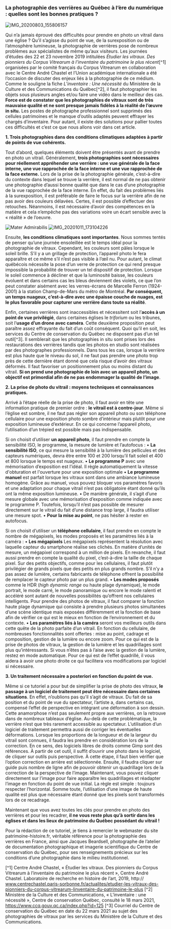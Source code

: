 ### La photographie des verrières au Québec à l’ère du numérique : quelles sont les bonnes pratiques ? ###

![IMG_20200803_155806157](https://i.imgur.com/WqKEd2M.jpg)


 Qui n’a jamais éprouvé des difficultés pour prendre en photo un vitrail dans une église ? Qu’il s’agisse du point de vue, de la surexposition ou de l’atmosphère lumineuse, la photographie de verrières pose de nombreux problèmes aux spécialistes de même qu’aux visiteurs. Les journées d’études des 22 et 23 novembre 2019 intitulées _Étudier les vitraux. Des pionniers du Corpus Vitrearum à l’inventaire du patrimoine le plus récent_[^1] organisées par le comité français du Corpus Vitrearum en collaboration avec le Centre André Chastel et l’Union académique internationale a été l’occasion de discuter des enjeux liés à la photographie de ce médium. Comme le souligne la fiche _L’inventaire : Une nécessité_ du Ministère de la Culture et des Communications du Québec[^2], il faut photographier les objets sous plusieurs angles et/ou faire une vidéo dans le meilleur des cas. **Force est de constater que les photographies de vitraux sont de très mauvaise qualité et ne sont presque jamais fidèles à la réalité de l’œuvre in situ.** Les postes de photographe professionnel sont supprimés des cellules patrimoines et le manque d’outils adaptés peuvent effrayer les chargés d’inventaire. Pour autant, il existe des solutions pour pallier toutes ces difficultés et c’est ce que nous allons voir dans cet article.

**1.  Trois photographies dans des conditions climatiques adaptées à partir de points de vue cohérents.**

  Tout d’abord, quelques éléments doivent être présentés avant de prendre en photo un vitrail. Généralement, **trois photographies sont nécessaires pour réellement appréhender une verrière : une vue générale de la face interne, une vue rapprochée de la face interne et une vue rapprochée de la face externe.** Lors de la prise de la photographie générale, c’est-à-dire du contexte dans lequel se trouve la verrière, il est normal de ne pas obtenir une photographie d’aussi bonne qualité que dans le cas d’une photographie de la vue rapprochée de la face interne. En effet, du fait des problèmes liés à la surexposition, il est préférable de faire le focus sur la verrière afin de ne pas avoir des couleurs délavées. Certes, il est possible d’effectuer des retouches. Néanmoins, il est nécessaire d’avoir des compétences en la matière et cela n’empêche pas des variations voire un écart sensible avec la « réalité » de l’oeuvre.
  
  ![Mater Admirabilis](https://i.imgur.com/OrlX6y7.jpg)
![IMG_20201011_173104226](https://i.imgur.com/iQr7RYg.jpg)

  
  Ensuite, **les conditions climatiques sont importantes**. Nous sommes tentés de penser qu’une journée ensoleillée est le temps idéal pour la photographie de vitraux. Cependant, les couleurs sont pâles lorsque le soleil brille. S’il y a un grillage de protection, l’appareil photo le fera apparaître et ce même s’il n’est pas visible à l’œil nu. Pour autant, le climat québécois nécessite la pose d’un verre de protection ce qui rend presque impossible la probabilité de trouver un tel dispositif de protection.  Lorsque le soleil commence à décliner et que la luminosité baisse, les couleurs évoluent et dans certains cas les bleus deviennent des violets, ce que l’on peut constater aisément avec les verres-écrans de Marcelle Ferron (1924-2001) à la station Champ-de-Mars du métro de Montréal. **Par conséquent, un temps nuageux, c’est-à-dire avec une épaisse couche de nuages, est le plus favorable pour capturer une verrière dans toute sa réalité**. 
  
  Enfin, certaines verrières sont inaccessibles et nécessitent soit l’**accès à un point de vue privilégié**, dans certaines églises le _triforium_ ou les tribunes, soit l’**usage d’un drone avec caméra**. Cette deuxième proposition peut paraître assez effrayante du fait d’un coût conséquent. Quoi qu’il en soit, les services du Centre de conservation du Québec ne disposent pas d’un tel outil[^3]. Il semblerait que les photographies in situ sont prises lors des restaurations des verrières tandis que les photos en studio sont réalisées par des photographes professionnels. Dans tous les cas, lorsque la verrière est plus haute que le niveau du sol, il ne faut pas prendre une photo trop près de cette dernière étant donné que cela risque d’avoir des vitraux déformés. Il faut favoriser un positionnement plus ou moins distant du vitrail. **Si on prend une photographie de loin avec un appareil photo, un objectif est primordial afin de ne pas endommager la qualité de l’image**. 

**2.  La prise de photo du vitrail : moyens techniques et connaissances pratiques.**

Arrivé à l’étape réelle de la prise de photo, il faut avoir en tête une information pratique de premier ordre :  **le vitrail est à contre-jour**. Même si l’église est sombre, il ne faut pas régler son appareil photo ou son téléphone cellulaire pour une exposition photo sombre d’intérieur mais plutôt pour une exposition lumineuse d’extérieur. En ce qui concerne l’appareil photo, l’utilisation d’un trépied est possible mais pas indispensable. 

Si on choisit d’utiliser **un appareil photo**, il faut prendre en compte la sensibilité ISO, le programme, la mesure de lumière et l’autofocus :
•  **La sensibilité ISO**, ce qui mesure la sensibilité à la lumière des pellicules et des capteurs numériques, devra être entre 100 et 200 lorsqu’il fait soleil et 400 et 800 lorsque le temps est nuageux. 
•  **Le programme P** avec une mémorisation d’exposition est l’idéal. Il règle automatiquement la vitesse d'obturation et l'ouverture pour une exposition optimale
•  **Le programme manuel** est parfait lorsque les vitraux sont dans une ambiance lumineuse homogène. Grâce au manuel, vous pouvez bloquer vos paramètres favoris et une adaptation pour chaque vitrail n’est pas obligatoire étant donné qu’ils ont la même exposition lumineuse.
•  De manière générale, il s’agit d’une mesure globale avec une mémorisation d’exposition comme indiquée avec le programme P. Toutefois, lorsqu’il n’est pas possible de mesurer directement sur le vitrail du fait d’une distance trop large, il faudra utiliser une mesure spot.
•  **Pour la mise au point**, ne pas hésiter à rester en autofocus. 

Si on choisit d’utiliser un **téléphone cellulaire**, il faut prendre en compte le nombre de mégapixels, les modes proposés et les paramètres liés à la caméra :
• **Les mégapixels** Les mégapixels représentent la résolution avec laquelle capteur du smartphone réalise ses clichés. En matière d’unités de mesure, un mégapixel correspond à un million de pixels. En revanche, il faut aussi prendre en compte la qualité du pixel, c’est-à-dire la taille de chaque pixel. Sur des petits objectifs, comme pour les cellulaires, il faut plutôt privilégier de grands pixels que des petits en plus grands nombre. S’il n’y a pas assez de lumière, certains fabricants de téléphone offrent la possibilité de remplacer le capteur photo par un plus grand.
•  **Les modes proposés** comme le HDR (_high dynamic range_ ou haute plage dynamique), le mode portrait, le mode carré, le mode panoramique ou encore le mode ralenti et accéléré sont autant de nouvelles possibilités qu’offrent nos cellulaires intelligents. Pour prendre des photos de vitraux, il faut comparer la fonction haute plage dynamique qui consiste à prendre plusieurs photos simultanées d’une scène identique mais exposées différemment et la fonction de base afin de vérifier ce qui est le mieux en fonction de l’environnement et du contexte.
•  **Les paramètres liés à la caméra** seront vos meilleurs outils dans cette quête de la photo parfaite d’un vitrail. En fonction du cellulaire, de nombreuses fonctionnalités sont offertes : mise au point, cadrage et composition, gestion de la lumière ou encore zoom. Pour ce qui est de la prise de photos de vitraux, la gestion de la lumière et les quadrillages sont plus qu’intéressants. Si vous n’êtes pas à l’aise avec la gestion de la lumière, restez en mode automatique. Pour ce qui est de l’effet quadrillé, il vous aidera à avoir une photo droite ce qui facilitera vos modifications par logiciel si nécessaire.


**3.  Un traitement nécessaire a posteriori en fonction du point de vue.**

Même si ce tutoriel a pour but de simplifier la prise de photo des vitraux, **le passage à un logiciel de traitement peut être nécessaire dans certaines situations**. En effet, n’oublions pas qu’il s’agit de vitraux. Du fait de sa position et du point de vue du spectateur, l’artiste a, dans certains cas, compensé l’effet de perspective en intégrant une déformation à son dessin. Cette anamorphose n’est pas seulement propre aux verrières, on la retrouve dans de nombreux tableaux d’église. Au-delà de cette problématique, la verrière n’est que très rarement accessible au spectateur. L’utilisation d’un logiciel de traitement permettra aussi de corriger les éventuelles déformations. Lorsque les proportions de la longueur et de la largeur du vitrail sont connues, il faudra les prendre en considération lors de la correction. En ce sens, des logiciels libres de droits comme Gimp sont des références. À partir de cet outil, il suffit d’ouvrir une photo dans le logiciel, de cliquer sur outils puis perspective. À cette étape, il faut bien vérifier que l’option correction en arrière est sélectionnée. Ensuite, il faudra cliquer sur guide puis nombre de ligne afin de pouvoir obtenir un quadrillage lors de la correction de la perspective de l’image. Maintenant, vous pouvez cliquer directement sur l’image pour faire apparaître les quadrillages et réadapter l’image en fonction du point de vue initial. La règle est simple : toujours respecter l’horizontal. Somme toute, l’utilisation d’une image de haute qualité est plus que nécessaire étant donné que les pixels sont transformés lors de ce recadrage.

  Maintenant que vous avez toutes les clés pour prendre en photo des verrières et pour les recadrer, **il ne vous reste plus qu’à sortir dans les églises et dans les lieux de patrimoine du Québec possédant du vitrail !**

  Pour la rédaction de ce tutoriel, je tiens à remercier le webmaster du site patrimoine-histoire.fr, véritable référence pour la photographie des verrières en France, ainsi que Jacques Beardsell, photographe de l’atelier de documentation photographique et imagerie scientifique du Centre de conservation du Québec, pour ses renseignements précieux sur les conditions d’une photographie dans le milieu institutionnel. 
  
  [^1] Centre André Chastel, « Étudier les vitraux. Des pionniers du Corpus Vitrearum à l’inventaire du patrimoine le plus récent », Centre André Chastel. Laboratoire de recherche en histoire de l’art, 2019, http:// www.centrechastel.paris-sorbonne.fr/actualites/etudier-les-vitraux-des-pionniers-du-corpus-vitrearum-linventaire-du-patrimoine-le-plus
  [^2] Ministère de la Culture et des Communications, « L’inventaire : une nécessité », Centre de conservation Québec, consulté le 18 mars 2021, https://www.ccq.gouv.qc.ca/index.php?id=125
  [^3] Courriel du Centre de conservation du Québec en date du 22 mars 2021 au sujet des photographies de vitraux par les services du Ministère de la Culture et des Communications.

